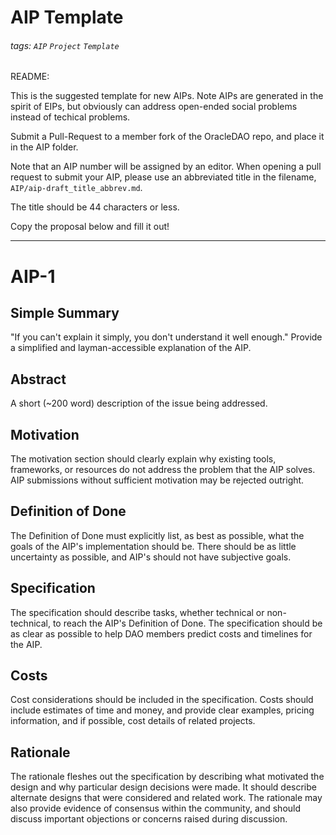 # AIP Template

###### tags: `AIP` `Project` `Template`

README:

This is the suggested template for new AIPs. Note AIPs are generated
in the spirit of EIPs, but obviously can address open-ended social
problems instead of techical problems.

Submit a Pull-Request to a member fork of the OracleDAO repo, and place it in the AIP folder.

Note that an AIP number will be assigned by an editor. When opening a pull request to submit your AIP, please use an abbreviated title in the filename, `AIP/aip-draft_title_abbrev.md`.

The title should be 44 characters or less.

Copy the proposal below and fill it out!

---

# AIP-1

## Simple Summary
"If you can't explain it simply, you don't understand it well enough." Provide a simplified and layman-accessible explanation of the AIP.

## Abstract
A short (~200 word) description of the issue being addressed.

## Motivation
The motivation section should clearly explain why existing tools,
frameworks, or resources do not address the problem that the AIP
solves. AIP submissions without sufficient motivation may be
rejected outright.

## Definition  of Done

The Definition of Done must explicitly list, as best as possible,
what the goals of the AIP's implementation should be. There should
be as little uncertainty as possible, and AIP's should not have subjective goals.

## Specification
The specification should describe tasks, whether technical or
non-technical, to reach the AIP's Definition of Done. The specification
should be as clear as possible to help DAO members predict costs
and timelines for the AIP.

## Costs

Cost considerations should be included in the specification. Costs
should include estimates of time and money, and provide clear examples,
pricing information, and if possible, cost details of related projects.

## Rationale
The rationale fleshes out the specification by describing what motivated the design and why particular design decisions were made. It should describe alternate designs that were considered and related work. The rationale may also provide evidence of consensus within the community, and should discuss important objections or concerns raised during discussion.


